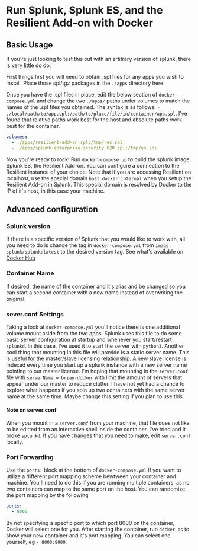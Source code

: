 # Run Splunk, Splunk ES, and the Resilient Add-on with Docker

## Basic Usage

If you're just looking to test this out with an artitrary version of splunk, there is very little do do.

First things first you will need to obtain .spl files for any apps you wish to install.
Place those spl/tgz packages in the `./apps` directory here.

Once you have the .spl files in place, edit the below section of `docker-compose.yml` and change the two `./apps/` paths under volumes to match the names of the .spl files you obtained. The syntax is as follows: `- ./local/path/to/app.spl:/path/to/place/file/in/container/app.spl`. I've found that relative paths work best for the host and absolute paths work best for the container.

```yml
volumes:
  - ./apps/resilient-add-on.spl:/tmp/res.spl
  - ./apps/splunk-enterprise-security_620.spl:/tmp/es.spl
```

Now you're ready to rock! Run `docker-compose up` to build the splunk image. Splunk ES, the Resilient Add-on. You can configure a connection to the Resilient instance of your choice. Note that if you are accessing Resilient on localhost, use the special domain `host.docker.internal` when you setup the Resilient Add-on in Splunk. This special domain is resolved by Docker to the IP of it's host, in this case your machine.

## Advanced configuration
### Splunk version

If there is a specific version of Splunk that you would like to work with, all you need to do is change the tag in `docker-compose.yml` from `image: splunk/splunk:latest` to the desired version tag. See what's available on [Docker Hub](https://hub.docker.com/r/splunk/splunk/)

### Container Name

If desired, the name of the container and it's alias and be changed so you can start a second container with a new name instead of overwriting the original.

### sever.conf Settings

Taking a look at `docker-compose.yml` you'll notice there is one additional volume mount aside from the two apps. Splunk uses this file to do some basic server configuration at startup and whenever you start/restart `splunkd`. In this case, I've used it to start the server with `python3`. Another cool thing that mounting in this file will provide is a static server name. This is useful for the master/slave licensing relationship. A new slave license is indexed every time you start up a splunk instance with a new server name pointing to our master license. I'm hoping that mounting in the `server.conf` file with `serverName = brian-docker` with limit the amount of servers that appear under our master to reduce clutter. I have not yet had a chance to explore what happens if you spin up two containers with the same server name at the same time. Maybe change this setting if you plan to use this.

#### Note on server.conf

When you mount in a `server.conf` from your machine, that file does not like to be editted from an interactive shell inside the container. I've tried and it broke `splunkd`. If you have changes that you need to make, edit `server.conf` locally.

### Port Forwarding

Use the `ports:` block at the bottom of `docker-compose.yml` if you want to utilize a different port mapping scheme bewtween your container and machine. You'll need to do this if you are running multiple containers, as no two containers can map to the same port on the host. You can randomize the port mapping by the following
```yml
ports:
  - 8000
```
By not specifying a specfic port to which port 8000 on the container, Docker will select one for you. After starting the container, run `docker ps` to show your new container and it's port mapping. You can select one yourself, eg `- 8000:8000`.
